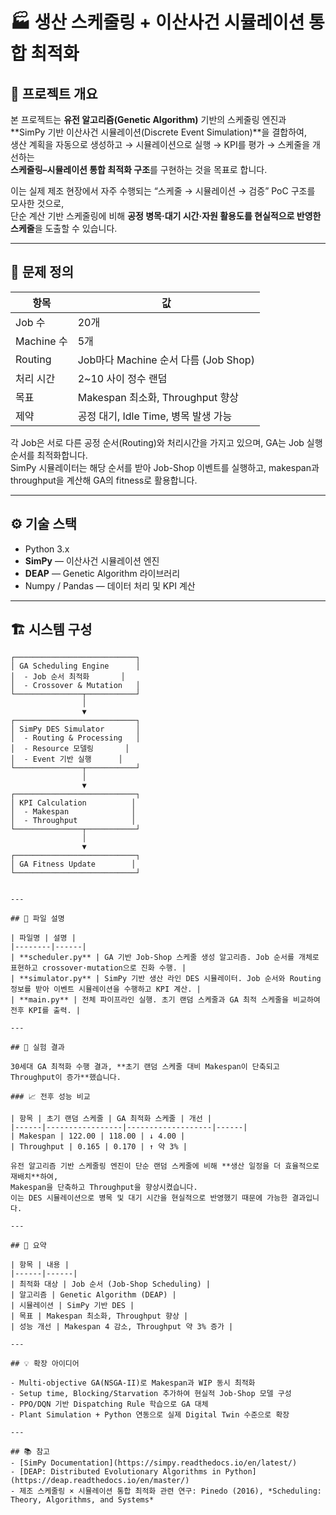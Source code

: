 # 🏭 생산 스케줄링 + 이산사건 시뮬레이션 통합 최적화

## 📌 프로젝트 개요
본 프로젝트는 **유전 알고리즘(Genetic Algorithm)** 기반의 스케줄링 엔진과  
**SimPy 기반 이산사건 시뮬레이션(Discrete Event Simulation)**을 결합하여,  
생산 계획을 자동으로 생성하고 → 시뮬레이션으로 실행 → KPI를 평가 → 스케줄을 개선하는  
**스케줄링–시뮬레이션 통합 최적화 구조**를 구현하는 것을 목표로 합니다.

이는 실제 제조 현장에서 자주 수행되는 “스케줄 → 시뮬레이션 → 검증” PoC 구조를 모사한 것으로,  
단순 계산 기반 스케줄링에 비해 **공정 병목·대기 시간·자원 활용도를 현실적으로 반영한 스케줄**을 도출할 수 있습니다.

---

## 🧠 문제 정의

| 항목 | 값 |
|------|-----|
| Job 수 | 20개 |
| Machine 수 | 5개 |
| Routing | Job마다 Machine 순서 다름 (Job Shop) |
| 처리 시간 | 2~10 사이 정수 랜덤 |
| 목표 | Makespan 최소화, Throughput 향상 |
| 제약 | 공정 대기, Idle Time, 병목 발생 가능 |

각 Job은 서로 다른 공정 순서(Routing)와 처리시간을 가지고 있으며, GA는 Job 실행 순서를 최적화합니다.  
SimPy 시뮬레이터는 해당 순서를 받아 Job-Shop 이벤트를 실행하고, makespan과 throughput을 계산해 GA의 fitness로 활용합니다.

---

## ⚙️ 기술 스택

- Python 3.x  
- **SimPy** — 이산사건 시뮬레이션 엔진  
- **DEAP** — Genetic Algorithm 라이브러리  
- Numpy / Pandas — 데이터 처리 및 KPI 계산

---

## 🏗 시스템 구성

```text
┌───────────────────────────┐
│ GA Scheduling Engine      │
│  - Job 순서 최적화       │
│  - Crossover & Mutation   │
└───────────────┬───────────┘
                │
                ▼
┌───────────────────────────┐
│ SimPy DES Simulator       │
│  - Routing & Processing   │
│  - Resource 모델링       │
│  - Event 기반 실행      │
└───────────────┬───────────┘
                │
                ▼
┌───────────────────────────┐
│ KPI Calculation          │
│  - Makespan              │
│  - Throughput            │
└───────────────┬───────────┘
                │
                ▼
┌───────────────────────────┐
│ GA Fitness Update        │
└───────────────────────────┘


---

## 📂 파일 설명

| 파일명 | 설명 |
|--------|------|
| **scheduler.py** | GA 기반 Job-Shop 스케줄 생성 알고리즘. Job 순서를 개체로 표현하고 crossover·mutation으로 진화 수행. |
| **simulator.py** | SimPy 기반 생산 라인 DES 시뮬레이터. Job 순서와 Routing 정보를 받아 이벤트 시뮬레이션을 수행하고 KPI 계산. |
| **main.py** | 전체 파이프라인 실행. 초기 랜덤 스케줄과 GA 최적 스케줄을 비교하여 전후 KPI를 출력. |

---

## 🧪 실험 결과

30세대 GA 최적화 수행 결과, **초기 랜덤 스케줄 대비 Makespan이 단축되고 Throughput이 증가**했습니다.

### 📈 전후 성능 비교

| 항목 | 초기 랜덤 스케줄 | GA 최적화 스케줄 | 개선 |
|------|-----------------|-------------------|------|
| Makespan | 122.00 | 118.00 | ↓ 4.00 |
| Throughput | 0.165 | 0.170 | ↑ 약 3% |

유전 알고리즘 기반 스케줄링 엔진이 단순 랜덤 스케줄에 비해 **생산 일정을 더 효율적으로 재배치**하여,  
Makespan을 단축하고 Throughput을 향상시켰습니다.  
이는 DES 시뮬레이션으로 병목 및 대기 시간을 현실적으로 반영했기 때문에 가능한 결과입니다.

---

## 📝 요약

| 항목 | 내용 |
|------|------|
| 최적화 대상 | Job 순서 (Job-Shop Scheduling) |
| 알고리즘 | Genetic Algorithm (DEAP) |
| 시뮬레이션 | SimPy 기반 DES |
| 목표 | Makespan 최소화, Throughput 향상 |
| 성능 개선 | Makespan 4 감소, Throughput 약 3% 증가 |

---

## 💡 확장 아이디어

- Multi-objective GA(NSGA-II)로 Makespan과 WIP 동시 최적화  
- Setup time, Blocking/Starvation 추가하여 현실적 Job-Shop 모델 구성  
- PPO/DQN 기반 Dispatching Rule 학습으로 GA 대체  
- Plant Simulation + Python 연동으로 실제 Digital Twin 수준으로 확장

---

## 📚 참고
- [SimPy Documentation](https://simpy.readthedocs.io/en/latest/)  
- [DEAP: Distributed Evolutionary Algorithms in Python](https://deap.readthedocs.io/en/master/)  
- 제조 스케줄링 × 시뮬레이션 통합 최적화 관련 연구: Pinedo (2016), *Scheduling: Theory, Algorithms, and Systems*

